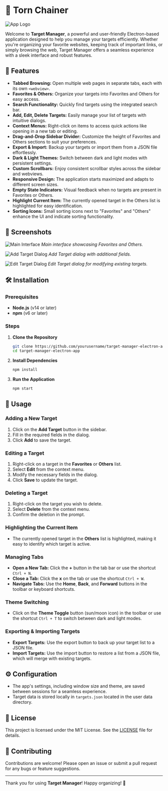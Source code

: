 
# 🎯 Torn Chainer

![App Logo](assets/icon.png)

Welcome to **Target Manager**, a powerful and user-friendly Electron-based application designed to help you manage your targets efficiently. Whether you're organizing your favorite websites, keeping track of important links, or simply browsing the web, Target Manager offers a seamless experience with a sleek interface and robust features.

## 🚀 Features

- **Tabbed Browsing:** Open multiple web pages in separate tabs, each with its own `<webview>`.
- **Favorites & Others:** Organize your targets into Favorites and Others for easy access.
- **Search Functionality:** Quickly find targets using the integrated search bar.
- **Add, Edit, Delete Targets:** Easily manage your list of targets with intuitive dialogs.
- **Context Menus:** Right-click on items to access quick actions like opening in a new tab or editing.
- **Drag-and-Drop Sidebar Divider:** Customize the height of Favorites and Others sections to suit your preferences.
- **Export & Import:** Backup your targets or import them from a JSON file effortlessly.
- **Dark & Light Themes:** Switch between dark and light modes with persistent settings.
- **Custom Scrollbars:** Enjoy consistent scrollbar styles across the sidebar and webviews.
- **Responsive Design:** The application starts maximized and adapts to different screen sizes.
- **Empty State Indicators:** Visual feedback when no targets are present in Favorites or Others.
- **Highlight Current Item:** The currently opened target in the Others list is highlighted for easy identification.
- **Sorting Icons:** Small sorting icons next to "Favorites" and "Others" enhance the UI and indicate sorting functionality.

## 📸 Screenshots

![Main Interface](assets/screenshots/main-interface.png)
*Main interface showcasing Favorites and Others.*

![Add Target Dialog](assets/screenshots/add-target-dialog.png)
*Add Target dialog with additional fields.*

![Edit Target Dialog](assets/screenshots/edit-target-dialog.png)
*Edit Target dialog for modifying existing targets.*

## 🛠️ Installation

### Prerequisites

- **Node.js** (v14 or later)
- **npm** (v6 or later)

### Steps

1. **Clone the Repository**

   ```bash
   git clone https://github.com/yourusername/target-manager-electron-app.git
   cd target-manager-electron-app
   ```

2. **Install Dependencies**

   ```bash
   npm install
   ```

3. **Run the Application**

   ```bash
   npm start
   ```

## 🧩 Usage

### Adding a New Target

1. Click on the **Add Target** button in the sidebar.
2. Fill in the required fields in the dialog.
3. Click **Add** to save the target.

### Editing a Target

1. Right-click on a target in the **Favorites** or **Others** list.
2. Select **Edit** from the context menu.
3. Modify the necessary fields in the dialog.
4. Click **Save** to update the target.

### Deleting a Target

1. Right-click on the target you wish to delete.
2. Select **Delete** from the context menu.
3. Confirm the deletion in the prompt.

### Highlighting the Current Item

- The currently opened target in the **Others** list is highlighted, making it easy to identify which target is active.

### Managing Tabs

- **Open a New Tab:** Click the **+** button in the tab bar or use the shortcut `Ctrl + N`.
- **Close a Tab:** Click the **x** on the tab or use the shortcut `Ctrl + W`.
- **Navigate Tabs:** Use the **Home**, **Back**, and **Forward** buttons in the toolbar or keyboard shortcuts.

### Theme Switching

- Click on the **Theme Toggle** button (sun/moon icon) in the toolbar or use the shortcut `Ctrl + T` to switch between dark and light modes.

### Exporting & Importing Targets

- **Export Targets:** Use the export button to back up your target list to a JSON file.
- **Import Targets:** Use the import button to restore a list from a JSON file, which will merge with existing targets.

## ⚙️ Configuration

- The app's settings, including window size and theme, are saved between sessions for a seamless experience.
- Target data is stored locally in `targets.json` located in the user data directory.

## 📝 License

This project is licensed under the MIT License. See the [LICENSE](LICENSE) file for details.

## 🤝 Contributing

Contributions are welcome! Please open an issue or submit a pull request for any bugs or feature suggestions.

---

Thank you for using **Target Manager**! Happy organizing! 🎉
